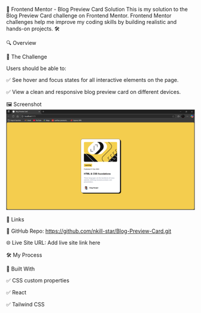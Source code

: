 🚀 Frontend Mentor - Blog Preview Card Solution
This is my solution to the Blog Preview Card challenge on Frontend Mentor.
Frontend Mentor challenges help me improve my coding skills by building realistic and hands-on projects. 🛠️

🔍 Overview

🎯 The Challenge

Users should be able to:

✅ See hover and focus states for all interactive elements on the page.

✅ View a clean and responsive blog preview card on different devices.

🖼️ Screenshot
![screenshot](/screenshot/Screenshot%202025-07-08%20154015.png)


🔗 Links

🚀 GitHub Repo: https://github.com/nkill-star/Blog-Preview-Card.git

🌐 Live Site URL: Add live site link here

🛠️ My Process

🧰 Built With

✅ CSS custom properties

✅ React 

✅ Tailwind CSS 

